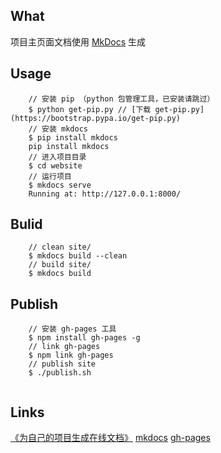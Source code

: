 ## What

项目主页面文档使用 [MkDocs](http://www.mkdocs.org/) 生成

## Usage

``` 
    // 安装 pip （python 包管理工具，已安装请跳过）
    $ python get-pip.py // [下载 get-pip.py](https://bootstrap.pypa.io/get-pip.py)
    // 安装 mkdocs
    $ pip install mkdocs
    pip install mkdocs
    // 进入项目目录
    $ cd website
    // 运行项目
    $ mkdocs serve
    Running at: http://127.0.0.1:8000/
```

## Bulid

```
    // clean site/
    $ mkdocs build --clean
    // build site/
    $ mkdocs build
```

## Publish

```
    // 安装 gh-pages 工具
    $ npm install gh-pages -g
    // link gh-pages
    $ npm link gh-pages
    // publish site
    $ ./publish.sh
    
```
## Links
[《为自己的项目生成在线文档》](https://phonechan.github.io/cil-share-conference-01/)
[mkdocs](http://www.mkdocs.org/)
[gh-pages](https://www.npmjs.com/package/gh-pages)
